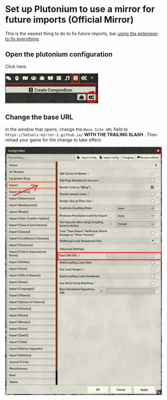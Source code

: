 # Set up Plutonium to use a mirror for future imports (Official Mirror)

This is the easiest thing to do to fix future imports, bar [using the extension to fix everything](easiest-way.md).

## Open the  plutonium configuration

Click here:

![config-button](../imgs/gear-button.png)

## Change the base URL

In the window that opens, change the `Base Site URL` field to `https://5etools-mirror-1.github.io/` **WITH THE TRAILING SLASH** . Then reload your game for the change to take effect.

![import-config](../imgs/import-config.png)
